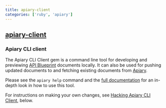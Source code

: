 ```yaml
---
title: apiary-client
categories: ['ruby', 'apiary']
---
```

## [apiary-client](https://github.com/apiaryio/apiary-client)

### Apiary CLI client


The Apiary CLI Client gem is a command line tool for developing and previewing
[API Blueprint](https://apiblueprint.org) documents locally. It can also be
used for pushing updated documents to and fetching existing documents from
[Apiary](https://apiary.io).


Please see the `apiary help` command and the [full documentation](https://client.apiary.io) for an in-depth look in how to use this tool.

For instructions on making your  own changes, see [Hacking Apiary CLI Client](#hacking-apiary-cli-client), below.
